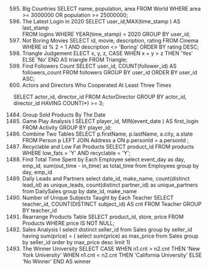 595. Big Countries
SELECT name, population, area
FROM World
WHERE area >= 3000000 OR population >= 25000000;
1890. The Latest Login in 2020
SELECT user_id,MAX(time_stamp    ) AS last_stamp          
FROM logins
WHERE YEAR(time_stamp) = 2020
GROUP BY user_id;
620. Not Boring Movies
SELECT id, movie, description, rating
FROM Cinema 
WHERE id % 2 = 1 AND description <> 'Boring'
ORDER BY rating DESC;
610. Triangle Judgement
ELECT x, y, z,
       CASE WHEN x + y > z THEN 'Yes' ELSE 'No' END AS triangle
FROM Triangle;
1729. Find Followers Count
SELECT user_id, COUNT(follower_id) AS followers_count
FROM followers
GROUP BY user_id
ORDER BY user_id ASC;
1050. Actors and Directors Who Cooperated At Least Three Times

SELECT actor_id, director_id
FROM ActorDirector
GROUP BY actor_id, director_id
HAVING COUNT(*) >= 3;

1484. Group Sold Products By The Date
511. Game Play Analysis I
SELECT player_id, MIN(event_date ) AS first_login
FROM Activity 
GROUP BY player_id;
175. Combine Two Tables
SELECT 
    p.firstName,
    p.lastName,
    a.city,
    a.state
FROM 
    Person p
LEFT JOIN 
    Address a
ON 
    p.personId = a.personId     ;
1757. Recyclable and Low Fat Products
SELECT product_id
FROM products
WHERE low_fats = 'Y' AND recyclable = 'Y';
1741. Find Total Time Spent by Each Employee
select event_day as day, emp_id, sum(out_time - in_time) as total_time
from Employees
group by day, emp_id
1693. Daily Leads and Partners
select date_id, make_name, 
    count(distinct lead_id) as unique_leads, 
    count(distinct partner_id) as unique_partners
from DailySales
group by date_id, make_name
2356. Number of Unique Subjects Taught by Each Teacher
SELECT teacher_id, COUNT(DISTINCT subject_id) AS cnt
FROM Teacher
GROUP BY teacher_id
1795. Rearrange Products Table
SELECT product_id, store, price
FROM Products
WHERE price IS NOT NULL;
1082. Sales Analysis I
select distinct seller_id
from Sales
group by seller_id
having sum(price) = (
    select sum(price) as max_price
    from Sales
    group by seller_id
    order by max_price desc
    limit 1)
2072. The Winner University
SELECT
    CASE
        WHEN n1.cnt > n2.cnt THEN 'New York University'
        WHEN n1.cnt < n2.cnt THEN 'California University'
        ELSE 'No Winner' 
    END AS winner

